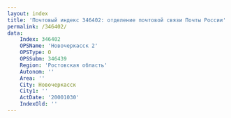 ```yaml
---
layout: index
title: 'Почтовый индекс 346402: отделение почтовой связи Почты России'
permalink: /346402/
data:
    Index: 346402
    OPSName: 'Новочеркасск 2'
    OPSType: О
    OPSSubm: 346439
    Region: 'Ростовская область'
    Autonom: ''
    Area: ''
    City: Новочеркасск
    City1: ''
    ActDate: '20001030'
    IndexOld: ''
---
```

